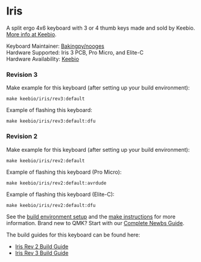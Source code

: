 Iris
====

A split ergo 4x6 keyboard with 3 or 4 thumb keys made and sold by Keebio. [More info at Keebio](https://keeb.io).

Keyboard Maintainer: [Bakingpy/nooges](https://github.com/nooges)  
Hardware Supported: Iris 3 PCB, Pro Micro, and Elite-C  
Hardware Availability: [Keebio](https://keeb.io)

### Revision 3

Make example for this keyboard (after setting up your build environment):

    make keebio/iris/rev3:default

Example of flashing this keyboard:

    make keebio/iris/rev3:default:dfu

### Revision 2

Make example for this keyboard (after setting up your build environment):

    make keebio/iris/rev2:default

Example of flashing this keyboard (Pro Micro):

    make keebio/iris/rev2:default:avrdude

Example of flashing this keyboard (Elite-C):

    make keebio/iris/rev2:default:dfu

See the [build environment setup](https://docs.qmk.fm/#/getting_started_build_tools) and the [make instructions](https://docs.qmk.fm/#/getting_started_make_guide) for more information. Brand new to QMK? Start with our [Complete Newbs Guide](https://docs.qmk.fm/#/newbs).

The build guides for this keyboard can be found here:
 - [Iris Rev 2 Build Guide](https://docs.keeb.io/iris-build-guide.html)
 - [Iris Rev 3 Build Guide](https://docs.keeb.io/iris-rev3-build-guide/)
